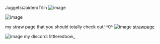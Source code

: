 Juggets/Jaiden/Tilín ![image](https://files.catbox.moe/lqfn5r.gif)

![image](https://blinkies.cafe/b/display/0275-spiderweb.gif) 

my straw page that you should totally check out! ^0^ ![image](https://files.catbox.moe/oxvqg2.gif) [strawpage](https://straw.page/make?id=redbow)

![image](https://files.catbox.moe/n20dqk.png) my discord: littleredbow_  
